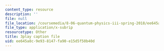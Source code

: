 ```yaml
---
content_type: resource
description: ''
file: null
file_location: /coursemedia/8-06-quantum-physics-iii-spring-2018/ee645a8c9e938147fa90e15d5f50b40d_gXj4irGhxuo.srt
file_type: application/x-subrip
resourcetype: Other
title: 3play caption file
uid: ee645a8c-9e93-8147-fa90-e15d5f50b40d
---
```

